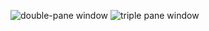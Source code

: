 
![double-pane window](https://user-images.githubusercontent.com/44324576/52427806-f90ec580-2b00-11e9-95e4-9c963a4624ec.png)
![triple pane window](https://user-images.githubusercontent.com/44324576/52427807-f90ec580-2b00-11e9-93b8-073d5bbce3b5.png)






